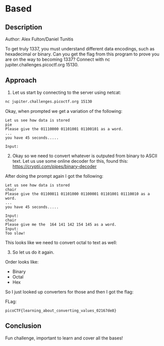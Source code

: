 # Based

## Description
Author: Alex Fulton/Daniel Tunitis

To get truly 1337, you must understand different data encodings, such as hexadecimal or binary. Can you get the flag from this program to prove you are on the way to becoming 1337? Connect with nc jupiter.challenges.picoctf.org 15130.

## Approach

1. Let us start by connecting to the server using netcat:

```bash
nc jupiter.challenges.picoctf.org 15130
```

Okay, when prompted we get a variation of the following: 
```
Let us see how data is stored
pie
Please give the 01110000 01101001 01100101 as a word.
...
you have 45 seconds.....

Input:
```

2. Okay so we need to convert whatever is outputed from binary to ASCII text. Let us use some online decoder for this, found this: https://cryptii.com/pipes/binary-decoder

After doing the prompt again I got the following: 

```
Let us see how data is stored
chair
Please give the 01100011 01101000 01100001 01101001 01110010 as a word.
...
you have 45 seconds.....

Input:
chair
Please give me the  164 141 142 154 145 as a word.
Input:
Too slow!
```

This looks like we need to convert octal to text as well:

3. So let us do it again. 

Order looks like: 
* Binary
* Octal
* Hex

So I just looked up converters for those and then I got the flag: 

FLag: 
```
picoCTF{learning_about_converting_values_02167de8}
```
## Conclusion
Fun challenge, important to learn and cover all the bases! 
